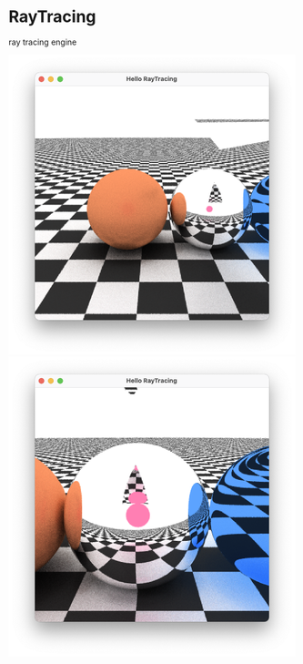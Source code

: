 # RayTracing
ray tracing engine


![ResultA](https://github.com/ehwan/RayTracing/blob/master/resultA.png)
![ResultB](https://github.com/ehwan/RayTracing/blob/master/resultB.png)
